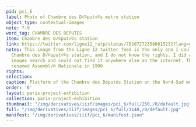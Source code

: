 ```yaml
---
pid: pci_6
label: Photo of Chambre des D√©put√©s metro station
object_type: contextual-images
note: 7-9
word_tag: CHAMBRE DES DEPUTES
item: Chambre des D√©put√©s station
link: https://twitter.com/ligne12_ratp/status/781072723586015232?lang=da
notes: This image from the Ligne 12 twitter feed is the only one I could find of the
  Chambre des D√©uput√©s station, and I do not know the rights. I did a reverse google
  images search and could not find it anywhere else on the internet. The station was
  renamed Assembl√© Nationale in 1990.
rights: 
selection: 
caption: Platform of the Chambre des Députés Station on the Nord-Sud metro line.
order: '6'
layout: paris-project-exhibition
collection: paris-project-exhibition
thumbnail: "/img/derivatives/iiif/images/pci_6/full/250,/0/default.jpg"
full: "/img/derivatives/iiif/images/pci_6/full/1140,/0/default.jpg"
manifest: "/img/derivatives/iiif/pci_6/manifest.json"
---
```

